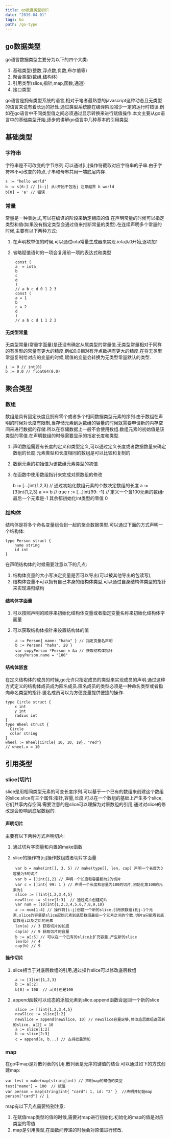```yaml
---
title: go数据类型初识
date: "2019-04-01" 
tags: Go
path: /go-type
---
```


## go数据类型
go语言数据类型主要分为以下的四个大类:
1. 基础类型(整数,浮点数,负数,布尔值等)
2. 聚合类型(数组,结构体)
3. 引用类型(slice,指针,map,函数,通道)
4. 接口类型  

go语言是拥有类型系统的语言,相对于笔者最熟悉的javascript这种动态且无类型的语言来说有着长远的好处.通过类型系统能在编译阶段减少一定的运行时错误.例如在go语言中不同类型值之间必须通过显示转换来进行赋值操作.本文主要从go语言中的基础类型开始,逐步的讲解go语言中几种基本的引用类型.
## 基础类型
### 字符串
字符串是不可改变的字节序列.可以通过[i:j]操作符截取对应字符串的子串.由于字符串不可改变的特点,子串和母串共用一端底层内存.

    s := "hello world"
    b := s[6:] // [i:j] 从i开始不包括j 注意越界 b world
    b[0] = 'a' // 错误 
### 常量
  常量是一种表达式,可以在编译的阶段来确定相应的值.在声明常量的时候可以指定类型和值(如果没有指定类型会通过值来推断常量的类型).在连续声明多个常量的时候,主要有以下两种方式:
1. 在声明枚举值的时候,可以通过iota常量生成器来实现.iota从0开始,逐项加1
2. 省略赋值语句的一项会复用前一项的表达式和类型

        const (
        a  = iota
        b
        c
        d
        )
        // a b c d 0 1 2 3
        const (
        a = 1
        b
        c = 2
        d
        )
        // a b c d 1 1 2 2

#### 无类型常量    
无类型常量(常量字面量)是还没有确定从属类型的常量值.无类型常量相对于同样的有类型的常量有更大的精度.例如0.0相对有浮点数拥有更大的精度.在将无类型常量复制给对应的变量的时候,赋值的变量会转换为无类型常量默认的类型.

    i := 0 // int(0)
    b := 0.0 // float64(0.0)
## 聚合类型

### 数组
数组是具有固定长度且拥有零个或者多个相同数据类型元素的序列.由于数组在声明的时候对长度有限制,当存储元素到达数组的容量的时候就需要申请新的内存空间来进行数据的存储.所以在存储数据上一般不会使用数组.数组元素的初始值是该类型的零值.在声明数组的时候需要显示的指定长度和类型.

1. 声明数组需要有长度的定义和类型定义,可以通过定义长度或者数据数量来确定数组的长度.元素类型和长度相同的数组是可以比较和复制的
2. 数组元素的初始值为该数组元素类型的初值
3. 在函数中使用数组指针来完成对原数组的修改


    b := [...]int{1,2,3}  // 通过初始化数组元素的个数决定数组的长度
    a := [3]int{1,2,3}
    a == b // true
    r := [...]int{99: -1} // 定义一个含100元素的数组r 最后一个元素是-1 其余都初始化int类型的零值 0
 
### 结构体
结构体是将多个命名变量组合到一起的聚合数据类型.可以通过下面的方式声明一个结构体:

    type Person struct {
	    name string
	    id int
    }
    
在声明结构体的时候需要注意以下的几点:
1. 结构体变量的大小写决定变量是否可以导出(可以被其他导出的包读写), 
2. 结构体变量不可以拥有自己本身的结构体类型,可以通过自身结构体类型的指针来实现递归结构

#### 结构体字面量
1. 可以按照声明的顺序来初始化结构体变量或者指定变量名称来初始化结构体字面量
2. 可以获取结构体指针来设置结构体的值  

        a := Person{ name: "haha" } // 指定变量名声明
        b := Person{ "haha", 20 }
        var copyPerson *Person = &a // 获取结构体指针
        copyPerson.name = "100"

#### 结构体嵌套
在定义结构体的成员的时候,go允许只指定成员的类型来实现成员的声明.通过这种方式定义的结构体成员成为匿名成员.匿名成员的类型必须是一种命名类型或者指向命名类型的指针.匿名成员可以为方便变量提供便捷的操作.

    type Circle struct {
	    x int
	    y int 
	    radius int
    }
    type Wheel struct {	
      Circle
      color string
    }
    wheel := Wheel{Circle{ 10, 10, 19}, "red"}
    // wheel.x = 10

## 引用类型

### slice(切片)
slice是用相同类型元素的可变长度序列.可以基于一个已有的数组来创建这个数组的slice.slice有三个属性:指针,容量,长度.可以在一个数组的基础上产生多个slice,它们共享内存空间.需要注意的是slice可以理解为对原数组的引用,通过对slice的修改是会影响到底层数组的.

#### 声明切片
主要有以下两种方式声明切片:
1. 通过切片字面量和内置的make函数
2. slice的操作符[i:j]操作数组或者切片字面量  

        var b = make(int[], 3, 5) // make(type[], len, cap) 声明一个长度为3容量为5的切片
        var b = []int{1,2} // 声明一个长度和容量都为2的切片
        var c = []int{ 99: 1 } // 声明一个长度和容量为100的切片,初始化第100的元素为1
        slice := []int{1,2,3,4,5}
        newSlice := slice[1:3]  // 通过切片创建切片
        var num = [10]int{1,2,3,4,5,6,7,8,9,10}
        a := num[1:4] // 操作符[i:j]创建一个新的slice,引用原数组i到j-1个元素.slice的容量是slice起始元素到底层数组最后一个元素之间的个数,切片a只能看到底层数组i以及之后的元素
        len(a) // 3 获取切片的长度
        cap(a) // 9 获取切片的容量
        b := a[:5] // 可以在一个已有的slice上扩充容量,产生新的slice
        len(b) // 4
        cap(b) // 9

#### 操作切片
1. slice相当于对底层数组的引用,通过操作slice可以修改底层数组  

        a := [3]int{1,2,3}  
        b := a[:2]
        b[0] = 100  // a[0]也是100

2. append函数可以动态的添加元素到slice.append函数会返回一个新的slice  

        slice := []int{1,2,3,4,5}
        newSlice := slice[1:2] 
        newSlice = append(newSlice, 10) // newSlice容量足够,修改底层数组返回新的slice. a[2] = 10
        a := slice[1:2]
        b := slice[2:3]
        c = append(a, b...) // 支持批量添加


### map
在go中map是对散列表的引用.散列表是无序的键值的结合.可以通过如下的方式创建map:

    var test = make(map[string]int) // 声明map的键值的类型 
    test["name"] = 100  // 赋值
    var person = map[string]int{ "card": 1, id: "2" }  //声明并初始map
    person["card"] // 1


map有以下几点需要特别注意:
1. 在赋值map类型的值的时候,需要对map进行初始化.初始化的map的值是对应类型的零值.
4. map是引用类型,在函数间传递的时候会对原值进行修改.  
